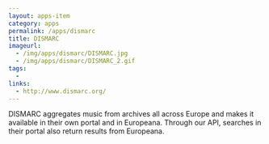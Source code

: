```yaml
---
layout: apps-item
category: apps
permalink: /apps/dismarc
title: DISMARC
imageurl:
  - /img/apps/dismarc/DISMARC.jpg
  - /img/apps/dismarc/DISMARC_2.gif
tags:
  - 
links:
  - http://www.dismarc.org/
---
```


DISMARC aggregates music from archives all across Europe and makes it available in their own portal and in Europeana. Through our API, searches in their portal also return results from Europeana.
